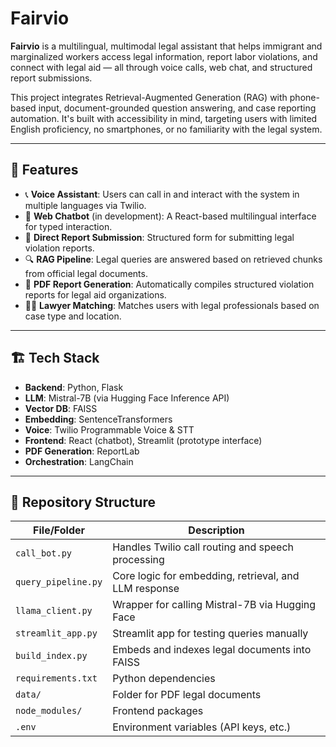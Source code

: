 # Fairvio

**Fairvio** is a multilingual, multimodal legal assistant that helps immigrant and marginalized workers access legal information, report labor violations, and connect with legal aid — all through voice calls, web chat, and structured report submissions.

This project integrates Retrieval-Augmented Generation (RAG) with phone-based input, document-grounded question answering, and case reporting automation. It's built with accessibility in mind, targeting users with limited English proficiency, no smartphones, or no familiarity with the legal system.

---

## 🌟 Features

- 📞 **Voice Assistant**: Users can call in and interact with the system in multiple languages via Twilio.
- 💬 **Web Chatbot** (in development): A React-based multilingual interface for typed interaction.
- 📝 **Direct Report Submission**: Structured form for submitting legal violation reports.
- 🔍 **RAG Pipeline**: Legal queries are answered based on retrieved chunks from official legal documents.
- 📄 **PDF Report Generation**: Automatically compiles structured violation reports for legal aid organizations.
- 👩‍⚖️ **Lawyer Matching**: Matches users with legal professionals based on case type and location.

---

## 🏗️ Tech Stack

- **Backend**: Python, Flask
- **LLM**: Mistral-7B (via Hugging Face Inference API)
- **Vector DB**: FAISS
- **Embedding**: SentenceTransformers
- **Voice**: Twilio Programmable Voice & STT
- **Frontend**: React (chatbot), Streamlit (prototype interface)
- **PDF Generation**: ReportLab
- **Orchestration**: LangChain

---

## 📁 Repository Structure

| File/Folder | Description |
|-------------|-------------|
| `call_bot.py` | Handles Twilio call routing and speech processing |
| `query_pipeline.py` | Core logic for embedding, retrieval, and LLM response |
| `llama_client.py` | Wrapper for calling Mistral-7B via Hugging Face |
| `streamlit_app.py` | Streamlit app for testing queries manually |
| `build_index.py` | Embeds and indexes legal documents into FAISS |
| `requirements.txt` | Python dependencies |
| `data/` | Folder for PDF legal documents |
| `node_modules/` | Frontend packages |
| `.env` | Environment variables (API keys, etc.) |

